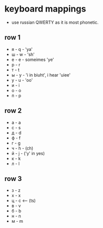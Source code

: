 # keyboard mappings

- use russian QWERTY as it is most phonetic.

## row 1
- я - q - 'ya'
- ш - w - 'sh'
- е - e - someimes 'ye'
- р - r
- т - t
- ы - y - 'i in biuht', i hear 'uiee'
- у - u - 'oo'
- и - i
- о - o
- п - p

## row 2
- а - a
- с - s
- д - d
- ф - f
- г - g
- ч - h - (ch)
- й - j - ('y' in yes)
- к - k
- л - l

## row 3
- з - z
- х - x
- ц - c  <-- (ts)
- в - v
- б - b
- н - n
- м - m